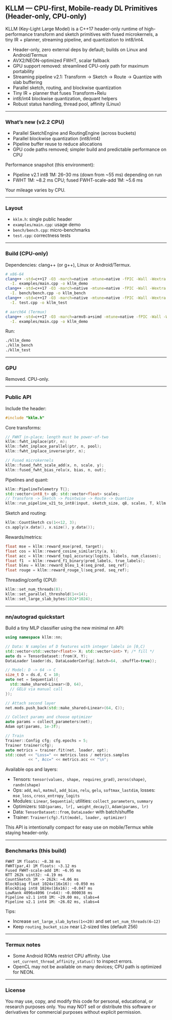 ## KLLM — CPU-first, Mobile-ready DL Primitives (Header-only, CPU-only)

KLLM (Key-Light Large Model) is a C++17 header-only runtime of high-performance transform and sketch primitives with fused microkernels, a tiny IR + planner, streaming pipeline, and quantization to int8/int4.

- Header-only, zero external deps by default; builds on Linux and Android/Termux
- AVX2/NEON-optimized FWHT, scalar fallback
- GPU support removed: streamlined CPU-only path for maximum portability
- Streaming pipeline v2.1: Transform → Sketch → Route → Quantize with slab buffering
- Parallel sketch, routing, and blockwise quantization
- Tiny IR + planner that fuses Transform+Relu
- int8/int4 blockwise quantization, dequant helpers
- Robust status handling, thread pool, affinity (Linux)

---

### What’s new (v2.2 CPU)
- Parallel SketchEngine and RoutingEngine (across buckets)
- Parallel blockwise quantization (int8/int4)
- Pipeline buffer reuse to reduce allocations
- GPU code paths removed; simpler build and predictable performance on CPU

Performance snapshot (this environment):
- Pipeline v2.1 int8 1M: 26–30 ms (down from ~55 ms) depending on run
- FWHT 1M: ~8.2 ms CPU; fused FWHT-scale-add 1M: ~5.6 ms

Your mileage varies by CPU.

---

### Layout
- `kklm.h`: single public header
- `examples/main.cpp`: usage demo
- `bench/bench.cpp`: micro-benchmarks
- `test.cpp`: correctness tests

---

### Build (CPU-only)
Dependencies: clang++ (or g++), Linux or Android/Termux.

```bash
# x86-64
clang++ -std=c++17 -O3 -march=native -mtune=native -fPIC -Wall -Wextra -Wpedantic -Werror \
  -I. examples/main.cpp -o kllm_demo
clang++ -std=c++17 -O3 -march=native -mtune=native -fPIC -Wall -Wextra -Wpedantic -Werror \
  -I. bench/bench.cpp -o kllm_bench
clang++ -std=c++17 -O3 -march=native -mtune=native -fPIC -Wall -Wextra -Wpedantic -Werror \
  -I. test.cpp -o kllm_test

# aarch64 (Termux)
clang++ -std=c++17 -O3 -march=armv8-a+simd -mtune=native -fPIC -Wall -Wextra -Wpedantic -Werror \
  -I. examples/main.cpp -o kllm_demo
```

Run:
```bash
./kllm_demo
./kllm_bench
./kllm_test
```

---

### GPU
Removed. CPU-only.

---

### Public API
Include the header:
```cpp
#include "kklm.h"
```

Core transforms:
```cpp
// FWHT in-place; length must be power-of-two
kllm::fwht_inplace(ptr, n);
kllm::fwht_inplace_parallel(ptr, n, pool);
kllm::fwht_inplace_inverse(ptr, n);

// Fused microkernels
kllm::fused_fwht_scale_add(x, n, scale, y);
kllm::fused_fwht_bias_relu(x, bias, n, out);
```

Pipelines and quant:
```cpp
kllm::PipelineTelemetry T{};
std::vector<int8_t> q8; std::vector<float> scales;
// Transform -> Sketch -> Pointwise -> Route -> Quantize
kllm::run_pipeline_v21_to_int8(input, sketch_size, q8, scales, T, kllm::PointwiseOp::kRelu);
```

Sketch and routing:
```cpp
kllm::CountSketch cs(1<<12, 3);
cs.apply(x.data(), x.size(), y.data());
```

Rewards/metrics:
```cpp
float mse = kllm::reward_mse(pred, target);
float cos = kllm::reward_cosine_similarity(a, b);
float acc = kllm::reward_top1_accuracy(logits, labels, num_classes);
float f1  = kllm::reward_f1_binary(pred_labels, true_labels);
float bleu = kllm::reward_bleu_1_4(seq_pred, seq_ref);
float rouge = kllm::reward_rouge_l(seq_pred, seq_ref);
```

Threading/config (CPU):
```cpp
kllm::set_num_threads(8);
kllm::set_parallel_threshold(1<<14);
kllm::set_large_slab_bytes(1024*1024);
```

---

### nn/autograd quickstart
Build a tiny MLP classifier using the new minimal nn API:
```cpp
using namespace kllm::nn;

// Data: N samples of D features with integer labels in [0,C)
std::vector<std::vector<float>> X; std::vector<int> Y; /* fill */
auto ds = TensorDataset::from(X, Y);
DataLoader loader(ds, DataLoaderConfig{.batch=64, .shuffle=true});

// Model: D -> 64 -> C
size_t D = ds.d, C = 10;
auto net = Sequential({
  std::make_shared<Linear>(D, 64),
  // GELU via manual call
});

// Attach second layer
net.mods.push_back(std::make_shared<Linear>(64, C));

// Collect params and choose optimizer
auto params = collect_parameters(net);
Adam opt(params, 1e-3f);

// Train
Trainer::Config cfg; cfg.epochs = 5;
Trainer trainer(cfg);
auto metrics = trainer.fit(net, loader, opt);
std::cout << "Loss=" << metrics.loss / metrics.samples
          << ", Acc=" << metrics.acc << "\n";
```

Available ops and layers:
- Tensors: `tensor(values, shape, requires_grad)`, `zeros(shape)`, `randn(shape)`
- Ops: `add`, `mul`, `matmul`, `add_bias`, `relu`, `gelu`, `softmax_lastdim`, losses: `mse_loss`, `cross_entropy_logits`
- Modules: `Linear`, `Sequential`; utilities: `collect_parameters`, `summary`
- Optimizers: `SGD(params, lr[, weight_decay])`, `Adam(params, lr)`
- Data: `TensorDataset::from`, `DataLoader` with batch/shuffle
- Trainer: `Trainer(cfg).fit(model, loader, optimizer)`

This API is intentionally compact for easy use on mobile/Termux while staying header-only.

---

### Benchmarks (this build)
```text
FWHT 1M floats: ~8.38 ms
FWHT(par,4) 1M floats: ~3.12 ms
Fused FWHT-scale-add 1M: ~6.95 ms
NTT 262k uint32: ~4.19 ms
CountSketch 1M -> 262k: ~4.06 ms
BlockDiag float 1024x(16x16): ~0.050 ms
BlockDiag int8 1024x(16x16): ~0.047 ms
LowRank 4096x4096 (r=64): ~0.000038 ms
Pipeline v2.1 int8 1M: ~29.00 ms, slabs=4
Pipeline v2.1 int4 1M: ~26.02 ms, slabs=4
```

Tips:
- Increase `set_large_slab_bytes(1<<20)` and set `set_num_threads(6–12)`
- Keep `routing_bucket_size` near L2-sized tiles (default 256)

---

### Termux notes
- Some Android ROMs restrict CPU affinity. Use `set_current_thread_affinity_status()` to inspect errors.
- OpenCL may not be available on many devices; CPU path is optimized for NEON.

---

### License
You may use, copy, and modify this code for personal, educational, or research purposes only.
You may NOT sell or distribute this software or derivatives for commercial purposes without explicit permission.